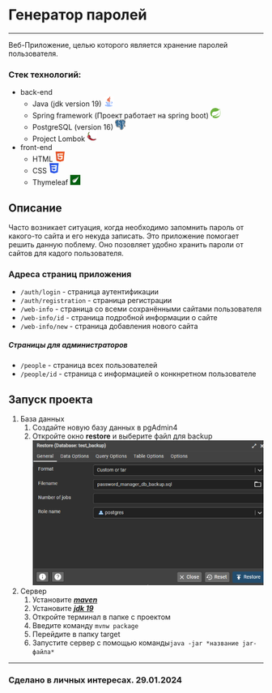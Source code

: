 # Генератор паролей

---

Веб-Приложение, целью которого является хранение паролей пользователя.

### Стек технологий:

* back-end
  * Java (jdk version 19) <img src="readme/226777.png" style="width:20px; height:20px">
  * Spring framework (Проект работает на spring boot) <img src="readme/spring-icon.svg" style="width:20px; height:20px">
  * PostgreSQL (version 16) <img src="readme/Postgresql_elephant.svg" style="width:20px; height:20px">
  * Project Lombok <img src="readme/45949248.png" style="width:20px; height:20px">
* front-end
  * HTML <img src="readme/HTML5_Badge.svg" style="width:20px; height:20px">
  * CSS <img src="readme/CSS3_logo.svg" style="width:20px; height:20px">
  * Thymeleaf <img src="readme/thymeleaf-seeklogo.svg" style="width:20px; height:20px">

## Описание

Часто возникает ситуация, когда необходимо запомнить пароль от какого-то сайта и его некуда записать.
Это приложение помогает решить данную поблему. Оно позовляет удобно хранить пароли от сайтов для кадого пользователя.

### Адреса страниц приложения

* ```/auth/login``` - страница аутентификации
* ```/auth/registration``` - страница регистрации
* ```/web-info``` - страница со всеми сохранёнными сайтами пользователя
* ```/web-info/id``` - страница подробной информации о сайте
* ```/web-info/new``` - страница добавления нового сайта

##### Страницы для администраторов
* ```/people``` - страница всех пользователей
* ```/people/id``` - страница с информацией о конкнретном пользователе


## Запуск проекта

1. База данных
   1. Создайте новую базу данных в pgAdmin4
   2. Откройте окно __restore__ и выберите файл для backup ![restore window](readme/restore_window.png)
2. Сервер
   1. Установите ___[maven](https://maven.apache.org/download.cgi)___
   2. Установите ___[jdk 19](https://www.oracle.com/java/technologies/javase/jdk19-archive-downloads.html)___
   3. Откройте терминал в папке с проектом
   4. Введите команду ```mvnw package```
   5. Перейдите в папку target
   6. Запустите сервер с помощью команды```java -jar *название jar-файла*```

---

### Сделано в личных интересах. 29.01.2024